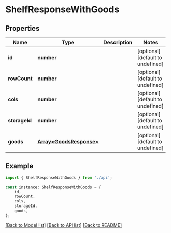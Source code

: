 # ShelfResponseWithGoods


## Properties

Name | Type | Description | Notes
------------ | ------------- | ------------- | -------------
**id** | **number** |  | [optional] [default to undefined]
**rowCount** | **number** |  | [optional] [default to undefined]
**cols** | **number** |  | [optional] [default to undefined]
**storageId** | **number** |  | [optional] [default to undefined]
**goods** | [**Array&lt;GoodsResponse&gt;**](GoodsResponse.md) |  | [optional] [default to undefined]

## Example

```typescript
import { ShelfResponseWithGoods } from './api';

const instance: ShelfResponseWithGoods = {
    id,
    rowCount,
    cols,
    storageId,
    goods,
};
```

[[Back to Model list]](../README.md#documentation-for-models) [[Back to API list]](../README.md#documentation-for-api-endpoints) [[Back to README]](../README.md)
